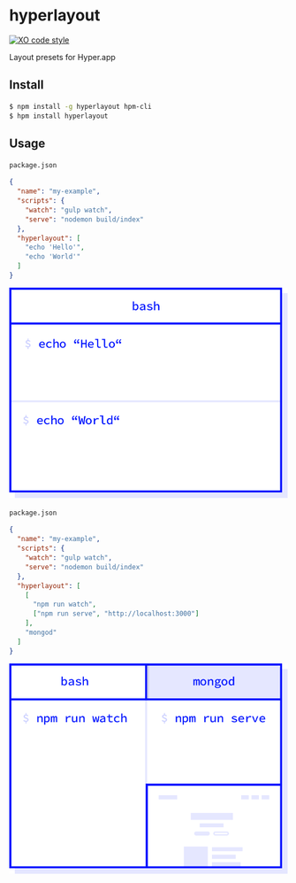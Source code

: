 # hyperlayout
[![XO code style](https://img.shields.io/badge/code_style-XO-5ed9c7.svg)](https://github.com/sindresorhus/xo)

Layout presets for Hyper.app

## Install

```sh
$ npm install -g hyperlayout hpm-cli
$ hpm install hyperlayout
```

## Usage

`package.json`
```json
{
  "name": "my-example",
  "scripts": {
    "watch": "gulp watch",
    "serve": "nodemon build/index"
  },
  "hyperlayout": [
    "echo 'Hello'",
    "echo 'World'"
  ]
}
```

![Example 1](assets/example1.png)

`package.json`
```json
{
  "name": "my-example",
  "scripts": {
    "watch": "gulp watch",
    "serve": "nodemon build/index"
  },
  "hyperlayout": [
    [
      "npm run watch",
      ["npm run serve", "http://localhost:3000"]
    ],
    "mongod"
  ]
}
```
![Example 2](assets/example2.png)
